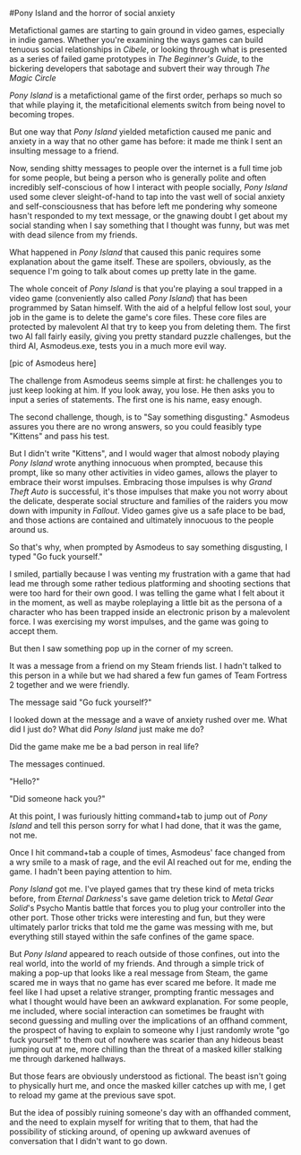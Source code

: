 #Pony Island and the horror of social anxiety

Metafictional games are starting to gain ground in video games, especially in indie games. Whether you're examining the ways games can build tenuous social relationships in *Cibele*, or looking through what is presented as a series of failed game prototypes in *The Beginner's Guide*, to the bickering developers that sabotage and subvert their way through *The Magic Circle*

*Pony Island* is a metafictional game of the first order, perhaps so much so that while playing it, the metaficitional elements switch from being novel to becoming tropes.

But one way that *Pony Island* yielded metafiction caused me panic and anxiety in a way that no other game has before: it made me think I sent an insulting message to a friend.

Now, sending shitty messages to people over the internet is a full time job for some people, but being a person who is generally polite and often incredibly self-conscious of how I interact with people socially, *Pony Island* used some clever sleight-of-hand to tap into the vast well of social anxiety and self-consciousness that has before left me pondering why someone hasn't responded to my text message, or the gnawing doubt I get about my social standing when I say something that I thought was funny, but was met with dead silence from my friends. 

What happened in *Pony Island* that caused this panic requires some explanation about the game itself. These are spoilers, obviously, as the sequence I'm going to talk about comes up pretty late in the game.

The whole conceit of *Pony Island* is that you're playing a soul trapped in a video game (conveniently also called *Pony Island*) that has been programmed by Satan himself. With the aid of a helpful fellow lost soul, your job in the game is to delete the game's core files. These core files are protected by malevolent AI that try to keep you from deleting them. The first two AI fall fairly easily, giving you pretty standard puzzle challenges, but the third AI, Asmodeus.exe, tests you in a much more evil way.

[pic of Asmodeus here]

The challenge from Asmodeus seems simple at first: he challenges you to just keep looking at him. If you look away, you lose. He then asks you to input a series of statements. The first one is his name, easy enough.

The second challenge, though, is to "Say something disgusting." Asmodeus assures you there are no wrong answers, so you could feasibly type "Kittens" and pass his test.

But I didn't write "Kittens", and I would wager that almost nobody playing *Pony Island* wrote anything innocuous when prompted, because this prompt, like so many other activities in video games, allows the player to embrace their worst impulses. Embracing those impulses is why *Grand Theft Auto* is successful, it's those impulses that make you not worry about the delicate, desperate social structure and families of the raiders you mow down with impunity in *Fallout*. Video games give us a safe place to be bad, and those actions are contained and ultimately innocuous to the people around us.

So that's why, when prompted by Asmodeus to say something disgusting, I typed "Go fuck yourself."

I smiled, partially because I was venting my frustration with a game that had lead me through some rather tedious platforming and shooting sections that were too hard for their own good. I was telling the game what I felt about it in the moment, as well as maybe roleplaying a little bit as the persona of a character who has been trapped inside an electronic prison by a malevolent force. I was exercising my worst impulses, and the game was going to accept them.

But then I saw something pop up in the corner of my screen.

It was a message from a friend on my Steam friends list. I hadn't talked to this person in a while but we had shared a few fun games of Team Fortress 2 together and we were friendly.

The message said "Go fuck yourself?"

I looked down at the message and a wave of anxiety rushed over me. What did I just do? What did *Pony Island* just make me do? 

Did the game make me be a bad person in real life?

The messages continued.

"Hello?"

"Did someone hack you?"

At this point, I was furiously hitting command+tab to jump out of *Pony Island* and tell this person sorry for what I had done, that it was the game, not me.

Once I hit command+tab a couple of times, Asmodeus' face changed from a wry smile to a mask of rage, and the evil AI reached out for me, ending the game. I hadn't been paying attention to him.

*Pony Island* got me. I've played games that try these kind of meta tricks before, from *Eternal Darkness*'s save game deletion trick to *Metal Gear Solid*'s Psycho Mantis battle that forces you to plug your controller into the other port. Those other tricks were interesting and fun, but  they were ultimately parlor tricks that told me the game was messing with me, but everything still stayed within the safe confines of the game space.

But *Pony Island* appeared to reach outside of those confines, out into the real world, into the world of my friends. And through a simple trick of making a pop-up that looks like a real message from Steam, the game scared me in ways that no game has ever scared me before. It made me feel like I had upset a relative stranger, prompting frantic messages and what I thought would have been an awkward explanation. For some people, me included, where social interaction can sometimes be fraught with second guessing and mulling over the implications of an offhand comment, the prospect of having to explain to someone why I just randomly wrote "go fuck yourself" to them out of nowhere was scarier than any hideous beast jumping out at me, more chilling than the threat of a masked killer stalking me through darkened hallways. 

But those fears are obviously understood as fictional. The beast isn't going to physically hurt me, and once the masked killer catches up with me, I get to reload my game at the previous save spot.

But the idea of possibly ruining someone's day with an offhanded comment, and the need to explain myself for writing that to them, that had the possibility of sticking around, of opening up awkward avenues of conversation that I didn't want to go down.
